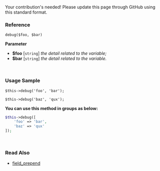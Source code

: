 Your contribution's needed!
Please update this page through GitHub using this standard format.

### Reference
`debug($foo, $bar)`

**Parameter**
* **$foo** [`string`] *the detail related to the variable;*
* **$bar** [`string`] *the detail related to the variable.*

&nbsp;

### Usage Sample
`$this->debug('foo', 'bar');`

`$this->debug('baz', 'qux');`

**You can use this method in groups as below:**
```php
$this->debug([
    'foo' => 'bar',
    'baz' => 'qux'
]);
```

&nbsp;

### Read Also
* [field_prepend](./field_prepend)
